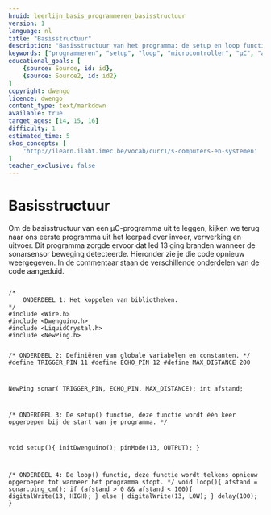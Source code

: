 ```yaml
---
hruid: leerlijn_basis_programmeren_basisstructuur
version: 1
language: nl
title: "Basisstructuur"
description: "Basisstructuur van het programma: de setup en loop functies."
keywords: ["programmeren", "setup", "loop", "microcontroller", "µC", "arduino", "dwenguino"]
educational_goals: [
    {source: Source, id: id}, 
    {source: Source2, id: id2}
]
copyright: dwengo
licence: dwengo
content_type: text/markdown
available: true
target_ages: [14, 15, 16]
difficulty: 1
estimated_time: 5
skos_concepts: [
    'http://ilearn.ilabt.imec.be/vocab/curr1/s-computers-en-systemen'
]
teacher_exclusive: false
---
```


# Basisstructuur

Om de basisstructuur van een µC-programma uit te leggen, kijken we terug naar ons eerste programma uit het leerpad over invoer, verwerking en uitvoer. Dit programma zorgde ervoor dat led 13 ging branden wanneer de sonarsensor beweging detecteerde. Hieronder zie je die code opnieuw weergegeven. In de commentaar staan de verschillende onderdelen van de code aangeduid.


<div class="dwengo-content code-simulator">
<pre>
<code class="language-arduino dwengo-code">
/*
    ONDERDEEL 1: Het koppelen van bibliotheken.
*/
#include &lt;Wire.h&gt;
#include &lt;Dwenguino.h&gt;
#include &lt;LiquidCrystal.h&gt;
#include &lt;NewPing.h&gt;

/*
    ONDERDEEL 2: Definiëren van globale variabelen en constanten.
*/
#define TRIGGER_PIN 11
#define ECHO_PIN 12
#define MAX_DISTANCE 200

NewPing sonar(
    TRIGGER_PIN, 
    ECHO_PIN, 
    MAX_DISTANCE);
int afstand;

/*
    ONDERDEEL 3: De setup() functie, deze functie wordt één keer opgeroepen bij de start van je programma.
*/

void setup(){
    initDwenguino();
    pinMode(13, OUTPUT);
}

/*
    ONDERDEEL 4: De loop() functie, deze functie wordt telkens opnieuw opgeroepen tot wanneer het programma stopt.
*/
void loop(){
    afstand = sonar.ping_cm();
    if (afstand > 0 && afstand < 100){
        digitalWrite(13, HIGH);
    } else {
        digitalWrite(13, LOW);
    }
    delay(100);
}
</code>
</pre>
</div>



